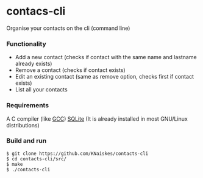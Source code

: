 # contacs-cli

Organise your contacts on the cli (command line)

### Functionality

- Add a new contact (checks if contact with the same name and lastname already
exists)
- Remove a contact (checks if contact exists)
- Edit an existing contact (same as remove option, checks first if contact
exists)
- List all your contacts

### Requirements
A C compiler (like [GCC](https://gcc.gnu.org/))
[SQLite](https://sqlite.org/index.html/) (It is already installed in most
GNU/Linux distributions)

### Build and run

```
$ git clone https://github.com/KNaiskes/contacts-cli
$ cd contacts-cli/src/
$ make
$ ./contacts-cli
```